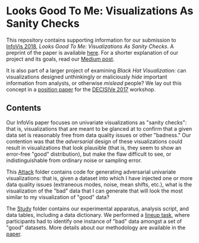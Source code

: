 # Looks Good To Me: Visualizations As Sanity Checks
This repository contains supporting information for our submission to [InfoVis 2018](http://ieeevis.org/year/2018/welcome), *Looks Good To Me: Visualizations As Sanity Checks*. A preprint of the paper is available [here](InfoVis/preprint.pdf). For a shorter explanation of our project and its goals, read our [Medium post](https://medium.com/@mcorrell/looks-good-to-me-visualizations-as-sanity-checks-6fd1ffa37ab9?_branch_match_id=522595179363415786).

It is also part of a larger project of examining *Black Hat Visualization*: can visualizations designed unthinkingly or maliciously *hide* important information from analysts, or otherwise *mislead* people? We lay out this concept in a [position paper](DECISIVe/Paper.pdf) for the [DECISIVe 2017](http://decisive-workshop.dbvis.de/) workshop.

## Contents

Our InfoVis paper focuses on univariate visualizations as "sanity checks": that is, visualizations that are meant to be glanced at to confirm that a given data set is reasonably free from data quality issues or other "badness." Our contention was that the *adversarial* design of these visualizations could result in visualizations that look plausible (that is, they seem to show an error-free "good" distribution), but make the flaw difficult to see, or indistinguishable from ordinary noise or sampling error.

This [Attack](attack/) folder contains code for generating adversarial univariate visualizations: that is, given a dataset into which I have injected one or more data quality issues (extraneous modes, noise, mean shifts, etc.), what is the visualization of the "bad" data that I can generate that will look the most similar to my visualization of "good" data?

The [Study](study/) folder contains our experimental apparatus, analysis script, and data tables, including a data dictionary. We performed a [lineup task](http://vita.had.co.nz/papers/inference-infovis.pdf), where participants had to identify one instance of "bad" data amongst a set of "good" datasets. More details about our methodology are available in the [paper](InfoVis/preprint.pdf).

